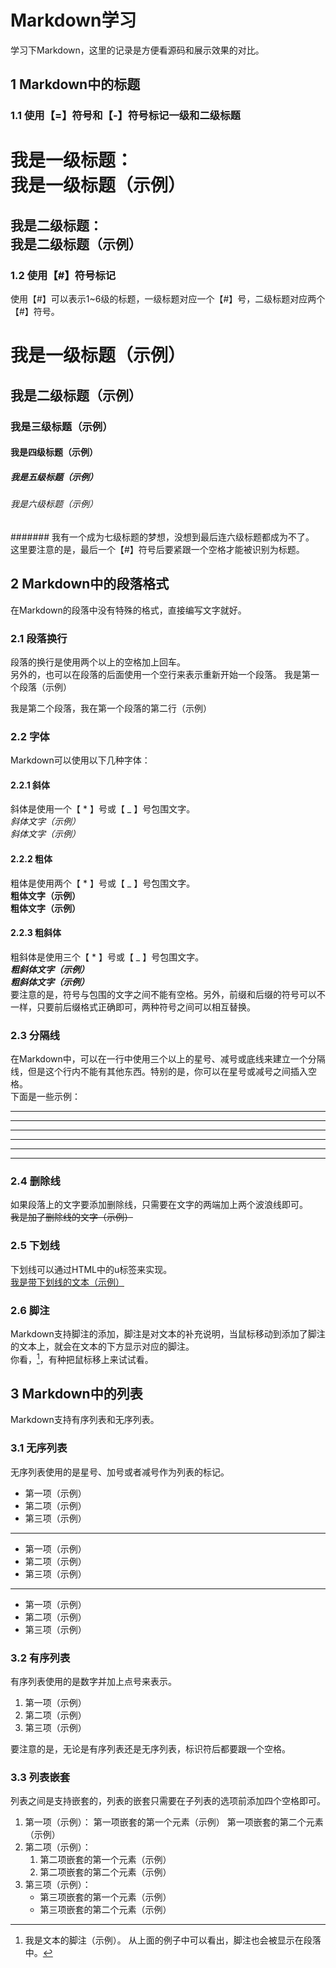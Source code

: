 # Markdown学习
学习下Markdown，这里的记录是方便看源码和展示效果的对比。  
## 1 Markdown中的标题
### 1.1 使用【=】符号和【-】符号标记一级和二级标题
我是一级标题：  
我是一级标题（示例）
========
我是二级标题：  
我是二级标题（示例）
--------
### 1.2 使用【#】符号标记
使用【#】可以表示1~6级的标题，一级标题对应一个【#】号，二级标题对应两个【#】符号。  
# 我是一级标题（示例）
## 我是二级标题（示例）
### 我是三级标题（示例）
#### 我是四级标题（示例）
##### 我是五级标题（示例）
###### 我是六级标题（示例）
####### 我有一个成为七级标题的梦想，没想到最后连六级标题都成为不了。  
这里要注意的是，最后一个【#】符号后要紧跟一个空格才能被识别为标题。  
## 2 Markdown中的段落格式
在Markdown的段落中没有特殊的格式，直接编写文字就好。
### 2.1 段落换行
段落的换行是使用两个以上的空格加上回车。  
另外的，也可以在段落的后面使用一个空行来表示重新开始一个段落。
我是第一个段落（示例）

我是第二个段落，我在第一个段落的第二行（示例）
### 2.2 字体
Markdown可以使用以下几种字体：  
#### 2.2.1 斜体
斜体是使用一个【 * 】号或【 _ 】号包围文字。  
*斜体文字（示例）*  
_斜体文字（示例）_  
#### 2.2.2 粗体
粗体是使用两个【 * 】号或【 _ 】号包围文字。  
**粗体文字（示例）**  
__粗体文字（示例）__  

#### 2.2.3 粗斜体
粗斜体是使用三个【 * 】号或【 _ 】号包围文字。  
***粗斜体文字（示例）***  
___粗斜体文字（示例）___  
要注意的是，符号与包围的文字之间不能有空格。另外，前缀和后缀的符号可以不一样，只要前后缀格式正确即可，两种符号之间可以相互替换。  

### 2.3 分隔线
在Markdown中，可以在一行中使用三个以上的星号、减号或底线来建立一个分隔线，但是这个行内不能有其他东西。特别的是，你可以在星号或减号之间插入空格。  
下面是一些示例：  
***
* * *
******
---
- - -
-------------------
### 2.4 删除线
如果段落上的文字要添加删除线，只需要在文字的两端加上两个波浪线即可。  
~~我是加了删除线的文字（示例）~~  
### 2.5 下划线
下划线可以通过HTML中的u标签来实现。  
<u>我是带下划线的文本（示例）</u>  

### 2.6 脚注
Markdown支持脚注的添加，脚注是对文本的补充说明，当鼠标移动到添加了脚注的文本上，就会在文本的下方显示对应的脚注。  
你看，[^我是要添加脚注的文本（示例）]，有种把鼠标移上来试试看。  

[^我是要添加脚注的文本（示例）]: 我是文本的脚注（示例）。
从上面的例子中可以看出，脚注也会被显示在段落中。  
## 3 Markdown中的列表
Markdown支持有序列表和无序列表。  
### 3.1 无序列表
无序列表使用的是星号、加号或者减号作为列表的标记。  
* 第一项（示例）
* 第二项（示例）
* 第三项（示例）

------------------------------------

+ 第一项（示例）
+ 第二项（示例）
+ 第三项（示例）

------------------------------------

- 第一项（示例）
- 第二项（示例）
- 第三项（示例）

### 3.2 有序列表
有序列表使用的是数字并加上点号来表示。
1. 第一项（示例）
2. 第二项（示例）
3. 第三项（示例）

要注意的是，无论是有序列表还是无序列表，标识符后都要跟一个空格。
### 3.3 列表嵌套
列表之间是支持嵌套的，列表的嵌套只需要在子列表的选项前添加四个空格即可。
1. 第一项（示例）：
    第一项嵌套的第一个元素（示例）
    第一项嵌套的第二个元素（示例）
2. 第二项（示例）：
    1. 第二项嵌套的第一个元素（示例）
    2. 第二项嵌套的第二个元素（示例）
3. 第三项（示例）：
    - 第三项嵌套的第一个元素（示例）
    - 第三项嵌套的第二个元素（示例）